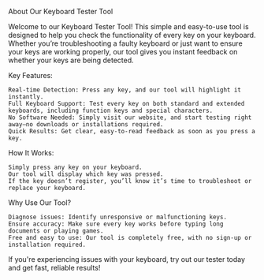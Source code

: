 About Our Keyboard Tester Tool

Welcome to our Keyboard Tester Tool! This simple and easy-to-use tool is designed to help you check the functionality of every key on your keyboard. Whether you’re troubleshooting a faulty keyboard or just want to ensure your keys are working properly, our tool gives you instant feedback on whether your keys are being detected.

Key Features:

    Real-time Detection: Press any key, and our tool will highlight it instantly.
    Full Keyboard Support: Test every key on both standard and extended keyboards, including function keys and special characters.
    No Software Needed: Simply visit our website, and start testing right away—no downloads or installations required.
    Quick Results: Get clear, easy-to-read feedback as soon as you press a key.

How It Works:

    Simply press any key on your keyboard.
    Our tool will display which key was pressed.
    If the key doesn’t register, you’ll know it’s time to troubleshoot or replace your keyboard.

Why Use Our Tool?

    Diagnose issues: Identify unresponsive or malfunctioning keys.
    Ensure accuracy: Make sure every key works before typing long documents or playing games.
    Free and easy to use: Our tool is completely free, with no sign-up or installation required.

If you're experiencing issues with your keyboard, try out our tester today and get fast, reliable results!
